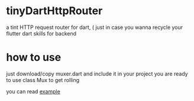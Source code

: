 # tinyDartHttpRouter
a tint HTTP request router for dart, ( just in case you wanna recycle your flutter dart skills for backend

# how to use 
just download/copy muxer.dart and include it in your project
you are ready to use class Mux to get rolling

you can read [example](tinyDartHttpRouter/example_server.dart)
